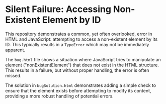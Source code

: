 # Silent Failure: Accessing Non-Existent Element by ID

This repository demonstrates a common, yet often overlooked, error in HTML and JavaScript: attempting to access a non-existent element by its ID.  This typically results in a `TypeError` which may not be immediately apparent.

The `bug.html` file shows a situation where JavaScript tries to manipulate an element ("nonExistentElement") that does not exist in the HTML structure.  This results in a failure, but without proper handling, the error is often missed.

The solution in `bugSolution.html` demonstrates adding a simple check to ensure that the element exists before attempting to modify its content, providing a more robust handling of potential errors.